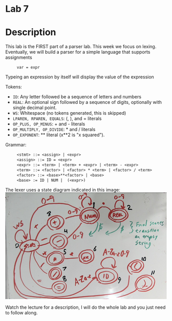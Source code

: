 # Lab 7

 # Description
 This lab is the FIRST part of a parser lab.  This week we focus on lexing. 
 Eventually, we will build a parser for a simple language that supports assignments
 ```
      var = expr
 ```
 Typeing an expression by itself will display the value of the expression  

 Tokens:
 - `ID`:  Any letter followed be a sequence of letters and numbers  
 - `REAL`: An optional sign followed by a sequence of digits, optionally with single decimal point.   
 - `WS`:  Whitespace (no tokens generated, this is skipped)  
 - `LPAREN, RPAREN, EQUALS`:  (, ), and = literals  
 - `OP_PLUS, OP_MINUS`: + and - literals  
 - `OP_MULTIPLY, OP_DIVIDE`:  * and / literals  
 - `OP_EXPONENT`: ** literal (x**2 is "x squared").  

 Grammar:
 ```
      <stmt> ::= <assign> | <expr>
      <assign> ::= ID = <expr>
      <expr> ::= <term> | <term> + <expr> | <term> - <expr>
      <term> ::= <factor> | <factor> * <term> | <factor> / <term>
      <factor> ::= <base>**<factor> | <base>
      <base> := ID | NUM |  (<expr>)
 ```

The lexer uses a state diagram indicated in this image:
![State Diagram](state-diagram.png)

Watch the lecture for a description, I will do the whole lab and you just need to follow along. 

